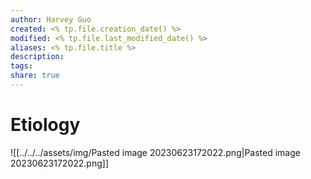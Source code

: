 ```yaml
---
author: Harvey Guo
created: <% tp.file.creation_date() %>
modified: <% tp.file.last_modified_date() %>
aliases: <% tp.file.title %>
description:
tags:
share: true
---
```


# Etiology
![[../../../assets/img/Pasted image 20230623172022.png|Pasted image 20230623172022.png]]